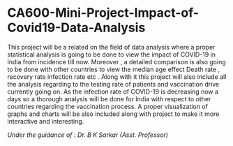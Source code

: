 # CA600-Mini-Project-Impact-of-Covid19-Data-Analysis
This project will be a related on the field of data analysis where a proper statistical analysis is going to be done to view the impact of COVID-19 in India from incidence till now. Moreover , a detailed comparison is also going to be done with other countries to view the median age effect Death rate , recovery rate infection rate etc . Along with it this project will also include all the analysis regarding to the testing rate of patients and vaccination drive currently going on. As the infection rate of COVID-19 is decreasing now a days so a thorough analysis will be done for India with respect to other countries regarding the vaccination process. A proper visualization of graphs and charts will be also included along with project to make it more interactive and interesting.

*Under the guidance of : Dr. B K Sarkar (Asst. Professor)*
